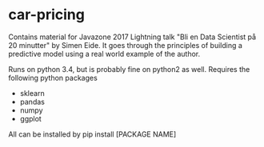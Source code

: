 # car-pricing
Contains material for Javazone 2017 Lightning talk "Bli en Data Scientist på 20 minutter" by Simen Eide.
It goes through the principles of building a predictive model using a real world example of the author.  

Runs on python 3.4, but is probably fine on python2 as well. Requires the following python packages

- sklearn
- pandas
- numpy 
- ggplot

All can be installed by pip install [PACKAGE NAME]